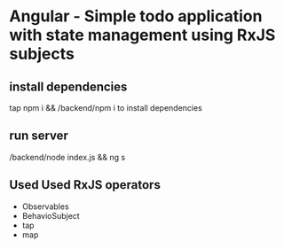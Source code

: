 # Angular - Simple todo application with state management using RxJS subjects
## install dependencies
tap npm i && /backend/npm i to install dependencies
## run server
/backend/node index.js && ng s
## Used Used RxJS operators
- Observables
- BehavioSubject
- tap 
- map
